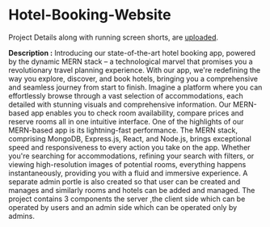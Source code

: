 # Hotel-Booking-Website

Project Details along with running screen shorts, are [uploaded](https://drive.google.com/file/d/11_t9IMp57boRlUgvC0GBsPMXLzXAvvP6/view?usp=sharing).

**Description :**
Introducing our state-of-the-art hotel booking app, powered by the dynamic MERN stack – a technological marvel that promises you a revolutionary travel planning experience. 
With our app, we're redefining the way you explore, discover, and book hotels, bringing you a comprehensive and seamless journey from start to finish.
Imagine a platform where you can effortlessly browse through a vast selection of accommodations, each detailed with stunning visuals and comprehensive information. 
Our MERN-based app enables you to check room availability, compare prices and reserve rooms all in one intuitive interface.
One of the highlights of our MERN-based app is its lightning-fast performance. The MERN stack, comprising MongoDB, Express.js, React, and Node.js, brings exceptional speed and responsiveness to every action you take on the app. Whether you're searching for accommodations, refining your search with filters, or viewing high-resolution images of potential rooms, everything happens instantaneously, providing you with a fluid and immersive experience.
A separate admin portle is also created so that user can be created and manages and similarly rooms and hotels can be added and managed.
The project contains 3 components the server ,the client side which can be operated by users and an admin side which can be operated only by admins.
